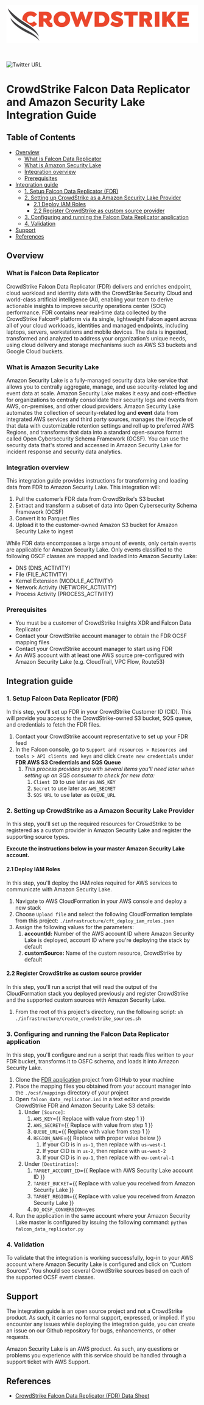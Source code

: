 ![CrowdStrike Falcon](https://raw.githubusercontent.com/CrowdStrike/falconpy/main/docs/asset/cs-logo.png)

<br>

![Twitter URL](https://img.shields.io/twitter/url?label=Follow%20%40CrowdStrike&style=social&url=https%3A%2F%2Ftwitter.com%2FCrowdStrike)

# CrowdStrike Falcon Data Replicator and Amazon Security Lake Integration Guide

## Table of Contents

- [Overview](#overview)
  - [What is Falcon Data Replicator](#what-is-falcon-data-replicator)
  - [What is Amazon Security Lake](#what-is-amazon-security-lake)
  - [Integration overview](#integration-overview)
  - [Prerequisites](#prerequisites)
- [Integration guide](#integration-guide)
  - [1. Setup Falcon Data Replicator (FDR)](#1-setup-falcon-data-replicator-fdr)
  - [2. Setting up CrowdStrike as a Amazon Security Lake Provider](#2-setting-up-crowdstrike-as-a-amazon-security-lake-provider)
    - [2.1 Deploy IAM Roles](#21-deploy-iam-roles)
    - [2.2 Register CrowdStrike as custom source provider](#22-register-crowdstrike-as-custom-source-provider)
  - [3. Configuring and running the Falcon Data Replicator application](#3-configuring-and-running-the-falcon-data-replicator-application)
  - [4. Validation](#4-validation)
- [Support](#support)
- [References](#references)

## Overview

### What is Falcon Data Replicator

CrowdStrike Falcon Data Replicator (FDR) delivers and enriches endpoint, cloud workload and identity data with the CrowdStrike Security Cloud and world-class artificial intelligence (AI), enabling your team to derive actionable insights to improve security operations center (SOC) performance. FDR contains near real-time data collected by the CrowdStrike Falcon® platform via its single, lightweight Falcon agent across all of your cloud workloads, identities and managed endpoints, including laptops, servers, workstations and mobile devices. The data is ingested, transformed and analyzed to address your organization’s unique needs, using cloud delivery and storage mechanisms such as AWS S3 buckets and Google Cloud buckets.

### What is Amazon Security Lake

Amazon Security Lake is a fully-managed security data lake service that allows you to centrally aggregate, manage, and use security-related log and event data at scale. Amazon Security Lake makes it easy and cost-effective for organizations to centrally consolidate their security logs and events from AWS, on-premises, and other cloud providers. Amazon Security Lake automates the collection of security-related log and **event** data from integrated AWS services and third party sources, manages the lifecycle of that data with customizable retention settings and roll up to preferred AWS Regions, and transforms that data into a standard open-source format called Open Cybersecurity Schema Framework (OCSF). You can use the security data that's stored and accessed in Amazon Security Lake for incident response and security data analytics.

### Integration overview

This integration guide provides instructions for transforming and loading data from FDR to Amazon Security Lake. This integration will:

1. Pull the customer’s FDR data from CrowdStrike's S3 bucket
1. Extract and transform a subset of data into Open Cybersecurity Schema Framework (OCSF)
1. Convert it to Parquet files
1. Upload it to the customer-owned Amazon S3 bucket for Amazon Security Lake to ingest

While FDR data encompasses a large amount of events, only certain events are applicable for Amazon Security Lake. Only events classified to the following OSCF classes are mapped and loaded into Amazon Security Lake:

- DNS (DNS_ACTIVITY)
- File (FILE_ACTIVITY)
- Kernel Extension (MODULE_ACTIVITY)
- Network Activity (NETWORK_ACTIVITY)
- Process Activity (PROCESS_ACTIVITY)

### Prerequisites

- You must be a customer of CrowdStrike Insights XDR and Falcon Data Replicator
- Contact your CrowdStrike account manager to obtain the FDR OCSF mapping files
- Contact your CrowdStrike account manager to start using FDR
- An AWS account with at least one AWS source pre-configured with Amazon Security Lake (e.g. CloudTrail, VPC Flow, Route53)

## Integration guide

### 1. Setup Falcon Data Replicator (FDR)

In this step, you'll set up FDR in your CrowdStrike Customer ID (CID). This will provide you access to the CrowdStrike-owned S3 bucket, SQS queue, and credentials to fetch the FDR files.

1. Contact your CrowdStrike account representative to set up your FDR feed
1. In the Falcon console, go to `Support and resources > Resources and tools > API clients and keys` and click `Create new credentials` under **FDR AWS S3 Credentials and SQS Queue**
   1. *This process provides you with several items you'll need later when setting up an SQS consumer to check for new data:*
      1. `Client ID` to use later as `AWS_KEY`
      1. `Secret` to use later as `AWS_SECRET`
      1. `SQS URL` to use later as `QUEUE_URL`

### 2. Setting up CrowdStrike as a Amazon Security Lake Provider

In this step, you'll set up the required resources for CrowdStrike to be registered as a custom provider in Amazon Security Lake and register the supporting source types.

**Execute the instructions below in your master Amazon Security Lake account.**

#### 2.1 Deploy IAM Roles

In this step, you'll deploy the IAM roles required for AWS services to communicate with Amazon Security Lake.

1. Navigate to AWS CloudFormation in your AWS console and deploy a new stack
1. Choose `Upload file` and select the following CloudFormation template from this project: `./infrastructure/cft_deploy_iam_roles.json`
1. Assign the following values for the parameters:
   1. **accountId:** Number of the AWS account ID where Amazon Security Lake is deployed, account ID where you're deploying the stack by default
   1. **customSource:** Name of the custom resource, CrowdStrike by default

#### 2.2 Register CrowdStrike as custom source provider

In this step, you'll run a script that will read the output of the CloudFormation stack you deployed previously and register CrowdStrike and the supported custom sources with Amazon Security Lake.

1. From the root of this project's directory, run the following script: `sh ./infrastructure/create_crowdstrike_sources.sh`

### 3. Configuring and running the Falcon Data Replicator application

In this step, you'll configure and run a script that reads files written to your FDR bucket, transforms it to OSFC schema, and loads it into Amazon Security Lake.

1. Clone the [FDR application](https://github.com/CrowdStrike/FDR) project from GitHub to your machine
1. Place the mapping files you obtained from your account manager into the `./ocsf/mappings` directory of your project
1. Open `falcon_data_replicator.ini` in a text editor and provide CrowdStrike FDR and Amazon Security Lake S3 details:
   1. Under `[Source]`:
      1. `AWS_KEY`={{ Replace with value from step 1 }}
      1. `AWS_SECRET`={{ Replace with value from step 1 }}
      1. `QUEUE_URL`={{ Replace with value from step 1 }}
      1. `REGION_NAME`={{ Replace with proper value below }}
         1. If your CID is in `us-1`, then replace with `us-west-1`
         1. If your CID is in `us-2`, then replace with `us-west-2`
         1. If your CID is in `eu-1`, then replace with `eu-central-1`
   1. Under `[Destination]`:
      1. `TARGET_ACCOUNT_ID`={{ Replace with AWS Security Lake account ID }}
      1. `TARGET_BUCKET`={{ Replace with value you received from Amazon Security Lake }}
      1. `TARGET_REGION`={{ Replace with value you received from Amazon Security Lake }}
      1. `DO_OCSF_CONVERSION`=yes
1. Run the application in the same account where your Amazon Security Lake master is configured by issuing the following command: `python falcon_data_replicator.py`

### 4. Validation

To validate that the integration is working successfully, log-in to your AWS account where Amazon Security Lake is configured and click on “Custom Sources”. You should see several CrowdStrike sources based on each of the supported OCSF event classes.

## Support

The integration guide is an open source project and not a CrowdStrike product. As such, it carries no formal support, expressed, or implied. If you encounter any issues while deploying the integration guide, you can create an issue on our Github repository for bugs, enhancements, or other requests.

Amazon Security Lake is an AWS product. As such, any questions or problems you experience with this service should be handled through a support ticket with AWS Support.

## References

- [CrowdStrike Falcon Data Replicator (FDR) Data Sheet](https://www.crowdstrike.com/wp-content/uploads/2022/06/crowdstrike-falcon-data-replicator-data-sheet.pdf)
